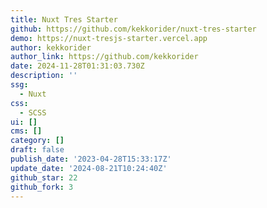 ```yaml
---
title: Nuxt Tres Starter
github: https://github.com/kekkorider/nuxt-tres-starter
demo: https://nuxt-tresjs-starter.vercel.app
author: kekkorider
author_link: https://github.com/kekkorider
date: 2024-11-28T01:31:03.730Z
description: ''
ssg:
  - Nuxt
css:
  - SCSS
ui: []
cms: []
category: []
draft: false
publish_date: '2023-04-28T15:33:17Z'
update_date: '2024-08-21T10:24:40Z'
github_star: 22
github_fork: 3
---
```

